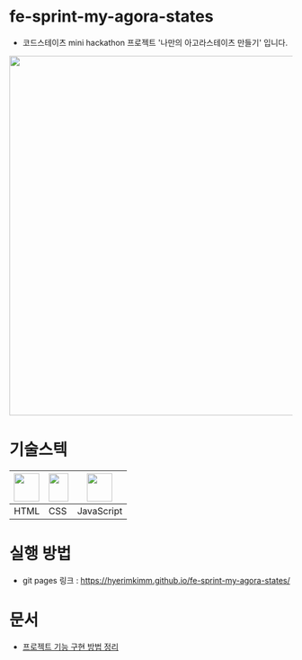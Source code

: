 # fe-sprint-my-agora-states
- 코드스테이츠 mini hackathon 프로젝트 '나만의 아고라스테이츠 만들기' 입니다. 
<img src="https://github.com/HyerimKimm/fe-sprint-my-agora-states/assets/50258232/9466ce3e-5442-4879-90fb-ee0c74652cd7" width="640px"/>

# 기술스텍
|<img src="https://upload.wikimedia.org/wikipedia/commons/thumb/6/61/HTML5_logo_and_wordmark.svg/1280px-HTML5_logo_and_wordmark.svg.png" width="45px" height="50px"/>|<img src="https://upload.wikimedia.org/wikipedia/commons/thumb/3/3d/CSS.3.svg/1024px-CSS.3.svg.png" width="35px" height="50px"/>|<img src="https://www.freepnglogos.com/uploads/javascript-png/png-javascript-badge-picture-8.png" width="45px" height="50px"/>|
|---|---|---|
|HTML|CSS|JavaScript|

# 실행 방법
- git pages 링크 : https://hyerimkimm.github.io/fe-sprint-my-agora-states/

# 문서
- <a href="https://hyerimkim.notion.site/bd7401d3a4d44c39b45dbbbfbd5f8ec6?pvs=4">프로젝트 기능 구현 방법 정리</a>
